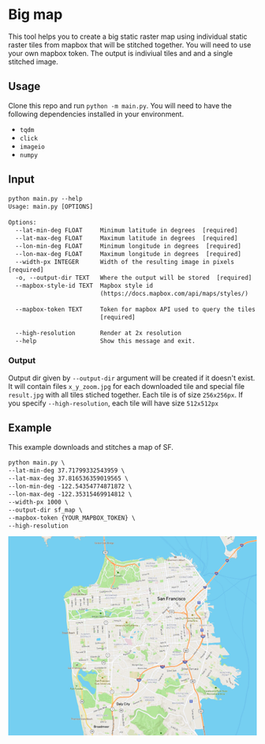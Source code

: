 # Big map

This tool helps you to create a big static raster map using individual
static raster tiles from mapbox that will be stitched together. You will need to use your own mapbox token. The output is indiviual tiles and and a single stitched image.

## Usage

Clone this repo and run `python -m main.py`. You will need to have the following dependencies installed in your environment.
- `tqdm`
- `click`
- `imageio`
- `numpy`

## Input
```
python main.py --help
Usage: main.py [OPTIONS]

Options:
  --lat-min-deg FLOAT     Minimum latitude in degrees  [required]
  --lat-max-deg FLOAT     Maximum latitude in degrees  [required]
  --lon-min-deg FLOAT     Minimum longitude in degrees  [required]
  --lon-max-deg FLOAT     Maximum longitude in degrees  [required]
  --width-px INTEGER      Width of the resulting image in pixels  [required]
  -o, --output-dir TEXT   Where the output will be stored  [required]
  --mapbox-style-id TEXT  Mapbox style id
                          (https://docs.mapbox.com/api/maps/styles/)

  --mapbox-token TEXT     Token for mapbox API used to query the tiles
                          [required]

  --high-resolution       Render at 2x resolution
  --help                  Show this message and exit.
```
### Output
Output dir given by `--output-dir` argument will be created if it doesn't exist.
It will contain files `x_y_zoom.jpg` for each downloaded tile and special file `result.jpg` with all tiles stiched together. Each tile is of size `256x256px`. If you specify `--high-resolution`, each tile will have size `512x512px`

## Example
This example downloads and stitches a map of SF.
```
python main.py \
--lat-min-deg 37.71799332543959 \
--lat-max-deg 37.816536359019565 \
--lon-min-deg -122.54354774871872 \
--lon-max-deg -122.35315469914812 \
--width-px 1000 \
--output-dir sf_map \
--mapbox-token {YOUR_MAPBOX_TOKEN} \
--high-resolution
```

![SF Example](https://raw.githubusercontent.com/mhamas/big-map/main/sf.jpg)

